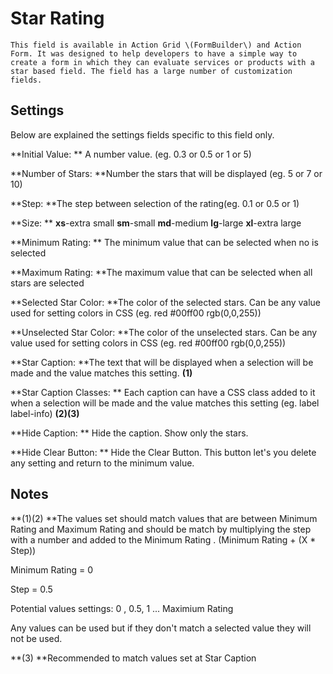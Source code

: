 # Star Rating

    This field is available in Action Grid \(FormBuilder\) and Action Form. It was designed to help developers to have a simple way to create a form in which they can evaluate services or products with a star based field. The field has a large number of customization fields. 

## Settings

Below are explained the settings fields specific to this field only.

**Initial Value: ** A number value. \(eg. 0.3 or 0.5 or 1 or 5\)

**Number of Stars: **Number the stars that will be displayed \(eg. 5 or 7 or 10\)

**Step: **The step between selection of the rating\(eg. 0.1 or 0.5 or 1\)

**Size: ** **xs**-extra small **sm**-small **md**-medium **lg**-large **xl**-extra large

**Minimum Rating: ** The minimum value that can be selected when no is selected

**Maximum Rating: **The maximum value that can be selected when all stars are selected

**Selected Star Color: **The color of the selected stars. Can be any value used for setting colors in CSS \(eg. red \#00ff00 rgb\(0,0,255\)\)

**Unselected Star Color: **The color of the unselected stars. Can be any value used for setting colors in CSS \(eg. red \#00ff00 rgb\(0,0,255\)\)

**Star Caption: **The text that will be displayed when a selection will be made and the value matches this setting. **\(1\)**

**Star Caption Classes: ** Each caption can have a CSS class added to it when a selection will be made and the value matches this setting \(eg. label label-info\) **\(2\)\(3\)**

**Hide Caption: ** Hide the caption. Show only the stars.

**Hide Clear Button: ** Hide the Clear Button. This button let's you delete any setting and return to the minimum value.



## Notes

**\(1\)\(2\) **The values set should match values that are between Minimum Rating and Maximum Rating and should be match by multiplying the step with a number and added to the Minimum Rating . \(Minimum Rating + \(X \* Step\)\) 

Minimum Rating = 0

Step = 0.5

Potential values settings: 0 , 0.5, 1 ... Maximium Rating

Any values can be used but if they don't match a selected value they will not be used.

**\(3\) **Recommended to match values set at Star Caption




